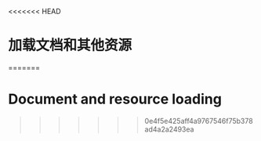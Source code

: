 <<<<<<< HEAD
# 加载文档和其他资源
=======

# Document and resource loading
>>>>>>> 0e4f5e425aff4a9767546f75b378ad4a2a2493ea
